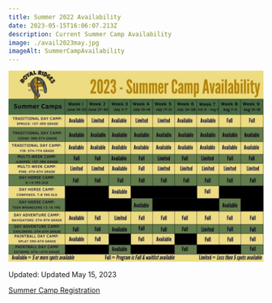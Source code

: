```yaml
---
title: Summer 2022 Availability
date: 2023-05-15T16:06:07.213Z
description: Current Summer Camp Availability
image: ./avail2023may.jpg
imageAlt: SummerCampAvailability
---
```

![SummerCampAvailability](avail2023may.jpg "SummerCampAvailability")

Updated: Updated May 15, 2023

<div className='text-center mt-4'>
    <a 
        href='https://www.ultracamp.com/clientlogin.aspx?idCamp=1145&campCode=151'
        className='text-green-200 hover:text-indigo-400 hover:underline font-cursive text-2xl'
        target='_blank' 
        rel='noopener noreferrer'
    >Summer Camp Registration</a>
</div>
